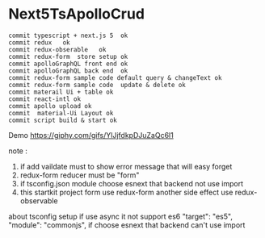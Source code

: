 # Next5TsApolloCrud

```
commit typescript + next.js 5  ok
commit redux   ok
commit redux-obserable   ok
commit redux-form  store setup ok
commit apolloGraphQL front end ok
commit apolloGraphQL back end  ok
commit redux-form sample code default query & changeText ok
commit redux-form sample code  update & delete ok
commit materail Ui + table ok
commit react-intl ok
commit apollo upload ok 
commit  material-Ui Layout ok
commit script build & start ok

```
Demo
https://giphy.com/gifs/YlJjfdkpDJuZaQc6l1

note : 
1. if add vaildate must to show error message that will easy forget 
2. redux-form reducer must be "form" 
3. if tsconfig.json  module choose  esnext that backend  not  use import  
4. this startkit project form use redux-form another side effect use redux-observable

about tsconfig setup if use async it not support es6
"target": "es5",
"module": "commonjs",
if choose esnext that backend can't use import 